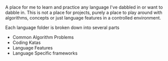 A place for me to learn and practice any language I've dabbled in or want to dabble in. This is not a place for projects, purely
a place to play around with algorithms, concepts or just language features in a controlled environment.

Each language folder is broken down into several parts
- Common Algorithm Problems
- Coding Katas
- Language Features
- Language Specific frameworks
